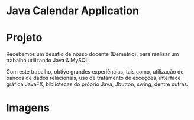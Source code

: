 # Java Calendar Application

# Projeto

Recebemos um desafio de nosso docente (Demétrio), para realizar um trabalho utilizando Java & MySQL.

Com este trabalho, obtive grandes experiências, tais como, utilização de bancos de dados relacionais, uso de tratamento de exceções, interface gráfica JavaFX, bibliotecas do próprio Java, Jbutton, swing, dentre outras.

# Imagens

